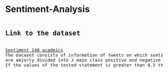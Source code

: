# Sentiment-Analysis
<pre>
<b><h2>Link to the dataset</h2></b>
<a href="http://cs.stanford.edu/people/alecmgo/trainingandtestdata.zip">Sentiment 140 acadmics</a>
The dataset consists of information of tweets on which sentimental analysis is performed using NLP and tweets
are amjorly divided into 2 main class positive and negative
If the values of the tested statement is greater than 0.5 the statement is positive else negative
</pre>
